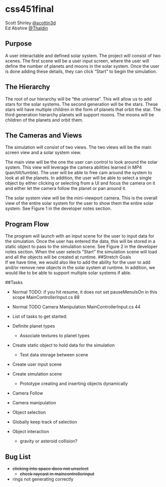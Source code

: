 # css451final
Scott Shirley [@scottin3d](https://github.com/scottin3d)  
Ed Abshire [@Thaldin](https://github.com/Thaldin)  

## Purpose    
A user interactable and defined solar system.  The project will consist of two scenes.  The first scene will be a user input screen, where the user will define the number of planets and moons in the solar system.  Once the user is done adding these details, they can click “Start” to begin the simulation.

## The Hierarchy    
The root of our hierarchy will be “the universe”.  This will allow us to add stars for the solar systems. The second generation will be the stars.  These stars will have multiple children in the form of planets that orbit the star. The third generation hierarchy planets will support moons.  The moons will be children of the planets and orbit them.

## The Cameras and Views    
The simulation will consist of two views. The two views will be the main screen view and a solar system view.

The main view will be the one the user can control to look around the solar system.  This view will leverage the camera abilities learned in MP4 (pan/tilt/tumble).  The user will be able to free cam around the system to look at all the planets.  In addition, the user will be able to select a single object by either clicking or selecting from a UI and focus the camera on it and either let the camera follow the planet or pan around it.

The solar system view will be the mini-viewport camera.  This is the overall view of the entire solar system for the user to show them the entire solar system.  See Figure 1 in the developer notes section.

## Program Flow  
The program will launch with an input scene for the user to input data for the simulation.  Once the user has entered the data, this will be stored in a static object to pass to the simulation scene.  See Figure 2 in the developer notes section.
When the user selects “Start” the simulation scene will load and all the objects will be created at runtime.
##Stretch Goals  
If we have time, we would also like to add the ability for the user to add and/or remove new objects in the solar system at runtime.  In addition, we would like to be able to support multiple solar systems if able.

##Tasks  
- Normal	TODO: if you hit resume, it does not set pauseMenuIsOn in this scope	MainControllerInput.cs	88  
- Normal	TODO Camera Manipulation												MainControllerInput.cs	44  

- List of tasks to get started:
- Definite planet types
	- Associate textures to planet types
- Create static object to hold data for the simulation
	- Test data storage between scene
- Create user input scene
- Create simulation scene
	- Prototype creating and inserting objects dynamically
- Camera Follow
- Camera manipulation
- Object selection
- Globally keep track of selection
- Object interaction 
	- gravity or asteroid collision?

## Bug List
- ~~clicking into space does not unselect~~
	- ~~check raycast in maincontrollerinput~~
- rings not generating correctly